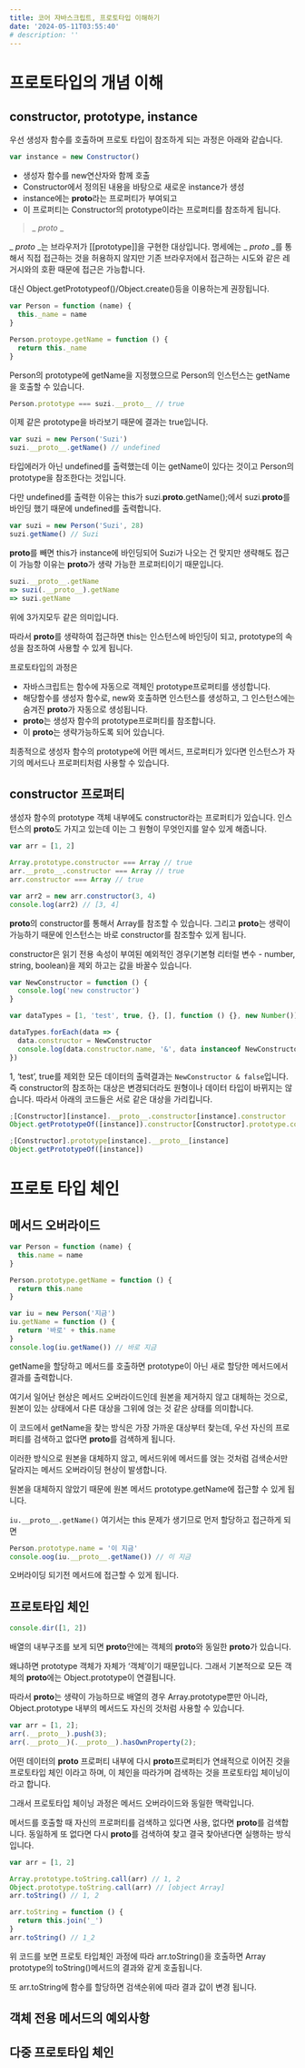 ```yaml
---
title: 코어 자바스크립트, 프로토타입 이해하기
date: '2024-05-11T03:55:40'
# description: ''
---
```


# 프로토타입의 개념 이해

## constructor, prototype, instance

우선 생성자 함수를 호출하며 프로토 타입이 참조하게 되는 과정은 아래와 같습니다.

```jsx
var instance = new Constructor()
```

- 생성자 함수를 new연산자와 함께 호출
- Constructor에서 정의된 내용을 바탕으로 새로운 instance가 생성
- instance에는 **proto**라는 프로퍼티가 부여되고
- 이 프로퍼티는 Constructor의 prototype이라는 프로퍼티를 참조하게 됩니다.

> \_ _proto_ \_

\_ _proto_ _는 브라우저가 [[prototype]]을 구현한 대상입니다. 명세에는 _ _proto_ \_를 통해서 직접 접근하는 것을 허용하지 않지만 기존 브라우저에서 접근하는 시도와 같은 레거시와의 호환 때문에 접근은 가능합니다.

대신 Object.getPrototypeof()/Object.create()등을 이용하는게 권장됩니다.

```jsx
var Person = function (name) {
  this._name = name
}

Person.protoype.getName = function () {
  return this._name
}
```

Person의 prototype에 getName을 지정했으므로 Person의 인스턴스는 getName을 호출할 수 있습니다.

```jsx
Person.prototype === suzi.__proto__ // true
```

이제 같은 prototype을 바라보기 때문에 결과는 true입니다.

```jsx
var suzi = new Person('Suzi')
suzi.__proto__.getName() // undefined
```

타입에러가 아닌 undefined를 출력했는데 이는 getName이 있다는 것이고 Person의 prototype을 참조한다는 것입니다.

다만 undefined를 출력한 이유는 this가 suzi.**proto**.getName();에서 suzi.**proto**를 바인딩 했기 때문에 undefined를 출력합니다.

```jsx
var suzi = new Person('Suzi', 28)
suzi.getName() // Suzi
```

**proto**를 빼면 this가 instance에 바인딩되어 Suzi가 나오는 건 맞지만 생략해도 접근이 가능항 이유는 **proto**가 생략 가능한 프로퍼티이기 때문입니다.

```jsx
suzi.__proto__.getName
=> suzi(.__proto__).getName
=> suzi.getName
```

위에 3가지모두 같은 의미입니다.

따라서 **proto**를 생략하여 접근하면 this는 인스턴스에 바인딩이 되고, prototype의 속성을 참조하여 사용할 수 있게 됩니다.

프로토타입의 과정은

- 자바스크립트는 함수에 자동으로 객체인 prototype프로퍼티를 생성합니다.
- 해당함수를 생성자 함수로, new와 호출하면 인스턴스를 생성하고, 그 인스턴스에는 숨겨진 **proto**가 자동으로 생성됩니다.
- **proto**는 생성자 함수의 prototype프로퍼티를 참조합니다.
- 이 **proto**는 생략가능하도록 되어 있습니다.

최종적으로 생성자 함수의 prototype에 어떤 메서드, 프로퍼티가 있다면 인스턴스가 자기의 메서드나 프로퍼티처럼 사용할 수 있습니다.

## constructor 프로퍼티

생성자 함수의 prototype 객체 내부에도 constructor라는 프로퍼티가 있습니다. 인스턴스의 **proto**도 가지고 있는데 이는 그 원형이 무엇인지를 알수 있게 해줍니다.

```jsx
var arr = [1, 2]

Array.prototype.constructor === Array // true
arr.__proto__.constructor === Array // true
arr.constructor === Array // true

var arr2 = new arr.constructor(3, 4)
console.log(arr2) // [3, 4]
```

**proto**의 constructor를 통해서 Array를 참조할 수 있습니다. 그리고 **proto**는 생략이 가능하기 때문에 인스턴스는 바로 constructor를 참조할수 있게 됩니다.

constructor은 읽기 전용 속성이 부여된 예외적인 경우(기본형 리터럴 변수 - number, string, boolean)을 제외 하고는 값을 바꿀수 있습니다.

```jsx
var NewConstructor = function () {
  console.log('new constructor')
}

var dataTypes = [1, 'test', true, {}, [], function () {}, new Number()]

dataTypes.forEach(data => {
  data.constructor = NewConstructor
  console.log(data.constructor.name, '&', data instanceof NewConstructor)
})
```

1, ‘test’, true를 제외한 모든 데이터의 출력결과는 `NewConstructor & false`입니다. 즉 constructor의 참조하는 대상은 변경되더라도 원형이나 데이터 타입이 바뀌지는 않습니다.
따라서 아래의 코드들은 서로 같은 대상을 가리킵니다.

```jsx
;[Constructor][instance].__proto__.constructor[instance].constructor
Object.getPrototypeOf([instance]).constructor[Constructor].prototype.constructor
```

```jsx
;[Constructor].prototype[instance].__proto__[instance]
Object.getPrototypeOf([instance])
```

# 프로토 타입 체인

## 메서드 오버라이드

```jsx
var Person = function (name) {
  this.name = name
}

Person.prototype.getName = function () {
  return this.name
}

var iu = new Person('지금')
iu.getName = function () {
  return '바로' + this.name
}
console.log(iu.getName()) // 바로 지금
```

getName을 할당하고 메서드를 호출하면 prototype이 아닌 새로 할당한 메서드에서 결과를 출력합니다.

여기서 일어난 현상은 메서드 오버라이드인데 원본을 제거하지 않고 대체하는 것으로, 원본이 있는 상태에서 다른 대상을 그위에 얹는 것 같은 상태를 의미합니다.

이 코드에서 getName을 찾는 방식은 가장 가까운 대상부터 찾는데, 우선 자신의 프로퍼티를 검색하고 없다면 **proto**를 검색하게 됩니다.

이러한 방식으로 원본을 대체하지 않고, 메서드위에 메서드를 얹는 것처럼 검색순서만 달라지는 메서드 오버라이딩 현상이 발생합니다.

원본을 대체하지 않았기 때문에 원본 메서드 prototype.getName에 접근할 수 있게 됩니다.

`iu.__proto__.getName()` 여기서는 this 문제가 생기므로 먼저 할당하고 접근하게 되면

```jsx
Person.prototype.name = '이 지금'
console.oog(iu.__proto__.getName()) // 이 지금
```

오버라이딩 되기전 메서드에 접근할 수 있게 됩니다.

## 프로토타입 체인

```jsx
console.dir([1, 2])
```

배열의 내부구조를 보게 되면 **proto**안에는 객체의 **proto**와 동일한 **proto**가 있습니다.

왜냐하면 prototype 객체가 자체가 ‘객체’이기 때문입니다. 그래서 기본적으로 모든 객체의 **proto**에는 Object.prototype이 연결됩니다.

따라서 **proto**는 생략이 가능하므로 배열의 경우 Array.prototype뿐만 아니라, Object.prototype 내부의 메서드도 자신의 것처럼 사용할 수 있습니다.

```jsx
var arr = [1, 2];
arr(.__proto__).push(3);
arr(.__proto__)(.__proto__).hasOwnProperty(2);
```

어떤 데이터의 **proto** 프로퍼티 내부에 다시 **proto**프로퍼티가 연쇄적으로 이어진 것을 프로토타입 체인 이라고 하며, 이 체인을 따라가며 검색하는 것을 프로토타입 체이닝이라고 합니다.

그래서 프로토타입 체이닝 과정은 메서드 오버라이드와 동일한 맥락입니다.

메서드를 호출할 때 자신의 프로퍼티를 검색하고 있다면 사용, 없다면 **proto**를 검색합니다. 동일하게 또 없다면 다시 **proto**를 검색하여 찾고 결국 찾아낸다면 실행하는 방식입니다.

```jsx
var arr = [1, 2]

Array.prototype.toString.call(arr) // 1, 2
Object.prototype.toString.call(arr) // [object Array]
arr.toString() // 1, 2

arr.toString = function () {
  return this.join('_')
}
arr.toString() // 1_2
```

위 코드를 보면 프로토 타입체인 과정에 따라 arr.toString()을 호출하면 Array prototype의 toString()메서드의 결과와 같게 호출됩니다.

또 arr.toString에 함수를 할당하면 검색순위에 따라 결과 값이 변경 됩니다.

## 객체 전용 메서드의 예외사항

## 다중 프로토타입 체인
